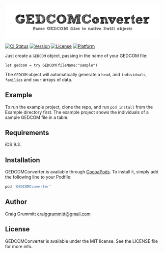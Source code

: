 ![GEDCOMConverter: With GEDCOMConverter, parsing a GEDCOM file to native Swift objects is too easy! ](GEDCOMConverter.png)

[![CI Status](http://img.shields.io/travis/iosappdevelopmentwithswift@gmail.com/GEDCOMConverter.svg?style=flat)](https://travis-ci.org/iosappdevelopmentwithswift@gmail.com/GEDCOMConverter)
[![Version](https://img.shields.io/cocoapods/v/GEDCOMConverter.svg?style=flat)](http://cocoapods.org/pods/GEDCOMConverter)
[![License](https://img.shields.io/cocoapods/l/GEDCOMConverter.svg?style=flat)](http://cocoapods.org/pods/GEDCOMConverter)
[![Platform](https://img.shields.io/cocoapods/p/GEDCOMConverter.svg?style=flat)](http://cocoapods.org/pods/GEDCOMConverter)

Just create a `GEDCOM` object, passing in the name of your GEDCOM file:
```
let gedcom = try GEDCOM(fileName:"sample")
```

The `GEDCOM` object will automatically generate a `head`, and `individuals`, `families` and `sour` arrays of data.


## Example

To run the example project, clone the repo, and run `pod install` from the Example directory first.
The example project shows the individuals of a sample GEDCOM file in a table.

## Requirements
iOS 9.3.

## Installation

GEDCOMConverter is available through [CocoaPods](http://cocoapods.org). To install
it, simply add the following line to your Podfile:

```ruby
pod 'GEDCOMConverter'
```

## Author

Craig Grummitt craiggrummitt@gmail.com

## License

GEDCOMConverter is available under the MIT license. See the LICENSE file for more info.
